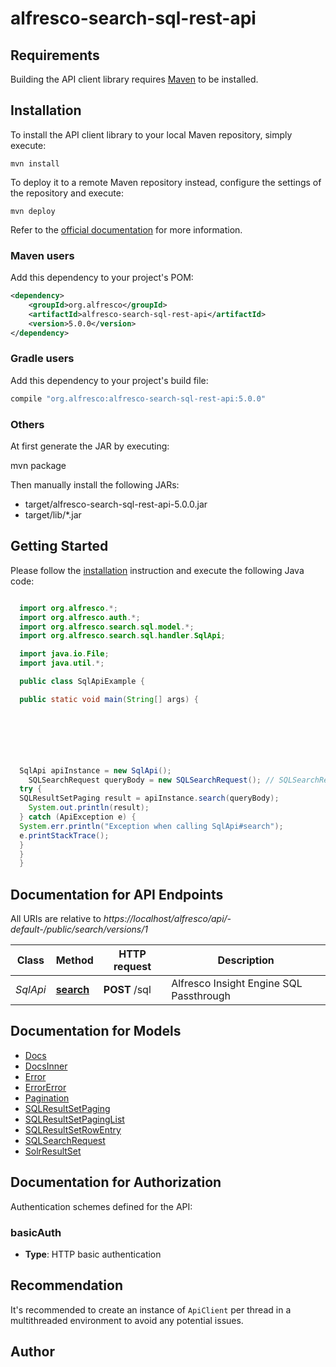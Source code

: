 # alfresco-search-sql-rest-api

## Requirements

Building the API client library requires [Maven](https://maven.apache.org) to be installed.

## Installation

To install the API client library to your local Maven repository, simply execute:

```shell
mvn install
```

To deploy it to a remote Maven repository instead, configure the settings of the repository and execute:

```shell
mvn deploy
```

Refer to the [official documentation](https://maven.apache.org/plugins/maven-deploy-plugin/usage.html) for more information.

### Maven users

Add this dependency to your project's POM:

```xml
<dependency>
    <groupId>org.alfresco</groupId>
    <artifactId>alfresco-search-sql-rest-api</artifactId>
    <version>5.0.0</version>
</dependency>
```

### Gradle users

Add this dependency to your project's build file:

```groovy
compile "org.alfresco:alfresco-search-sql-rest-api:5.0.0"
```

### Others

At first generate the JAR by executing:

mvn package

Then manually install the following JARs:

* target/alfresco-search-sql-rest-api-5.0.0.jar
* target/lib/*.jar

## Getting Started

Please follow the [installation](#installation) instruction and execute the following Java code:

```java

  import org.alfresco.*;
  import org.alfresco.auth.*;
  import org.alfresco.search.sql.model.*;
  import org.alfresco.search.sql.handler.SqlApi;

  import java.io.File;
  import java.util.*;

  public class SqlApiExample {

  public static void main(String[] args) {

  





  SqlApi apiInstance = new SqlApi();
    SQLSearchRequest queryBody = new SQLSearchRequest(); // SQLSearchRequest | Generic query API 
  try {
  SQLResultSetPaging result = apiInstance.search(queryBody);
    System.out.println(result);
  } catch (ApiException e) {
  System.err.println("Exception when calling SqlApi#search");
  e.printStackTrace();
  }
  }
  }

```

## Documentation for API Endpoints

All URIs are relative to *https://localhost/alfresco/api/-default-/public/search/versions/1*

Class | Method | HTTP request | Description
------------ | ------------- | ------------- | -------------
*SqlApi* | [**search**](docs/SqlApi.md#search) | **POST** /sql | Alfresco Insight Engine SQL Passthrough


## Documentation for Models

 - [Docs](docs/Docs.md)
 - [DocsInner](docs/DocsInner.md)
 - [Error](docs/Error.md)
 - [ErrorError](docs/ErrorError.md)
 - [Pagination](docs/Pagination.md)
 - [SQLResultSetPaging](docs/SQLResultSetPaging.md)
 - [SQLResultSetPagingList](docs/SQLResultSetPagingList.md)
 - [SQLResultSetRowEntry](docs/SQLResultSetRowEntry.md)
 - [SQLSearchRequest](docs/SQLSearchRequest.md)
 - [SolrResultSet](docs/SolrResultSet.md)


## Documentation for Authorization

Authentication schemes defined for the API:
### basicAuth

- **Type**: HTTP basic authentication


## Recommendation

It's recommended to create an instance of `ApiClient` per thread in a multithreaded environment to avoid any potential issues.

## Author



